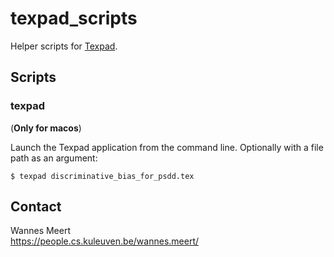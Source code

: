 # texpad_scripts
Helper scripts for [Texpad](https://www.texpad.com).

## Scripts

### texpad

(**Only for macos**)

Launch the Texpad application from the command line. Optionally with a file
path as an argument:

```
$ texpad discriminative_bias_for_psdd.tex
```

## Contact

Wannes Meert  
https://people.cs.kuleuven.be/wannes.meert/

